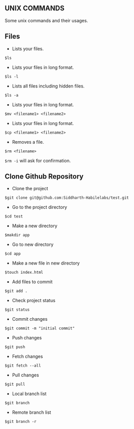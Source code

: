 ## UNIX COMMANDS

Some unix commands and their usages.

## Files

- Lists your files.

```$ls```

- Lists your files in long format.

```$ls -l```

- Lists all files including hidden files.

```$ls -a```

- Lists your files in long format.

```$mv <filename1> <filename2>```

- Lists your files in long format.

```$cp <filename1> <filename2>```

- Removes a file.

```$rm <filename>```

```$rm -i``` will ask for confirmation.

## Clone Github Repository

- Clone the project

```$git clone git@github.com:Siddharth-Habilelabs/test.git```

- Go to the project directory

```$cd test```

- Make a new directory

```$makdir app```

- Go to new directory

```$cd app```

- Make a new file in new directory

```$touch index.html```

- Add files to commit

```$git add .```

- Check project status

```$git status```

- Commit changes

```$git commit -m "initial commit"```

- Push changes

```$git push```

- Fetch changes

```$git fetch --all```

- Pull changes

```$git pull```

- Local branch list

```$git branch```

- Remote branch list

```$git branch -r```

